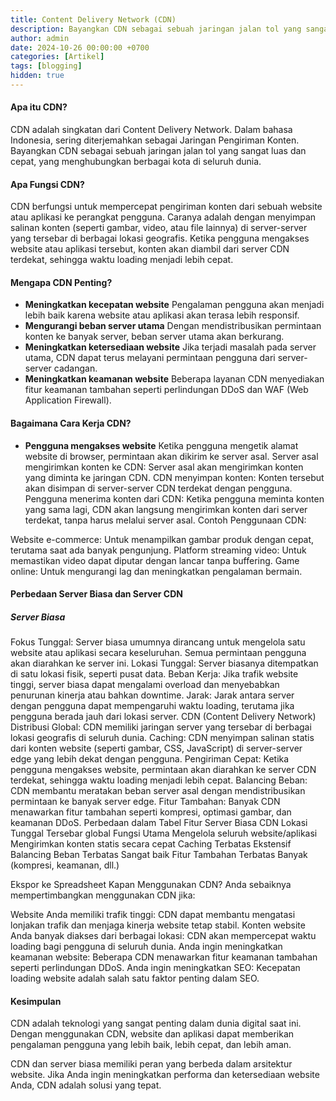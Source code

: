 ```yaml
---
title: Content Delivery Network (CDN)
description: Bayangkan CDN sebagai sebuah jaringan jalan tol yang sangat luas dan cepat, yang menghubungkan berbagai kota di seluruh dunia.
author: admin
date: 2024-10-26 00:00:00 +0700
categories: [Artikel]
tags: [blogging]
hidden: true
---
```


#### Apa itu CDN?

CDN adalah singkatan dari Content Delivery Network. Dalam bahasa Indonesia, sering diterjemahkan sebagai Jaringan Pengiriman Konten. Bayangkan CDN sebagai sebuah jaringan jalan tol yang sangat luas dan cepat, yang menghubungkan berbagai kota di seluruh dunia.

#### Apa Fungsi CDN?

CDN berfungsi untuk mempercepat pengiriman konten dari sebuah website atau aplikasi ke perangkat pengguna. Caranya adalah dengan menyimpan salinan konten (seperti gambar, video, atau file lainnya) di server-server yang tersebar di berbagai lokasi geografis. Ketika pengguna mengakses website atau aplikasi tersebut, konten akan diambil dari server CDN terdekat, sehingga waktu loading menjadi lebih cepat.

#### Mengapa CDN Penting?

- **Meningkatkan kecepatan website**
  Pengalaman pengguna akan menjadi lebih baik karena website atau aplikasi akan terasa lebih responsif.
- **Mengurangi beban server utama**
  Dengan mendistribusikan permintaan konten ke banyak server, beban server utama akan berkurang.
- **Meningkatkan ketersediaan website**
  Jika terjadi masalah pada server utama, CDN dapat terus melayani permintaan pengguna dari server-server cadangan.
- **Meningkatkan keamanan website**
  Beberapa layanan CDN menyediakan fitur keamanan tambahan seperti perlindungan DDoS dan WAF (Web Application Firewall).

#### Bagaimana Cara Kerja CDN?

- **Pengguna mengakses website**
Ketika pengguna mengetik alamat website di browser, permintaan akan dikirim ke server asal.
Server asal mengirimkan konten ke CDN: Server asal akan mengirimkan konten yang diminta ke jaringan CDN.
CDN menyimpan konten: Konten tersebut akan disimpan di server-server CDN terdekat dengan pengguna.
Pengguna menerima konten dari CDN: Ketika pengguna meminta konten yang sama lagi, CDN akan langsung mengirimkan konten dari server terdekat, tanpa harus melalui server asal.
Contoh Penggunaan CDN:

Website e-commerce: Untuk menampilkan gambar produk dengan cepat, terutama saat ada banyak pengunjung.
Platform streaming video: Untuk memastikan video dapat diputar dengan lancar tanpa buffering.
Game online: Untuk mengurangi lag dan meningkatkan pengalaman bermain.

#### Perbedaan Server Biasa dan Server CDN

##### Server Biasa
Fokus Tunggal: Server biasa umumnya dirancang untuk mengelola satu website atau aplikasi secara keseluruhan. Semua permintaan pengguna akan diarahkan ke server ini.
Lokasi Tunggal: Server biasanya ditempatkan di satu lokasi fisik, seperti pusat data.
Beban Kerja: Jika trafik website tinggi, server biasa dapat mengalami overload dan menyebabkan penurunan kinerja atau bahkan downtime.
Jarak: Jarak antara server dengan pengguna dapat mempengaruhi waktu loading, terutama jika pengguna berada jauh dari lokasi server.
CDN (Content Delivery Network)
Distribusi Global: CDN memiliki jaringan server yang tersebar di berbagai lokasi geografis di seluruh dunia.
Caching: CDN menyimpan salinan statis dari konten website (seperti gambar, CSS, JavaScript) di server-server edge yang lebih dekat dengan pengguna.
Pengiriman Cepat: Ketika pengguna mengakses website, permintaan akan diarahkan ke server CDN terdekat, sehingga waktu loading menjadi lebih cepat.
Balancing Beban: CDN membantu meratakan beban server asal dengan mendistribusikan permintaan ke banyak server edge.
Fitur Tambahan: Banyak CDN menawarkan fitur tambahan seperti kompresi, optimasi gambar, dan keamanan DDoS.
Perbedaan dalam Tabel
Fitur	Server Biasa	CDN
Lokasi	Tunggal	Tersebar global
Fungsi Utama	Mengelola seluruh website/aplikasi	Mengirimkan konten statis secara cepat
Caching	Terbatas	Ekstensif
Balancing Beban	Terbatas	Sangat baik
Fitur Tambahan	Terbatas	Banyak (kompresi, keamanan, dll.)

Ekspor ke Spreadsheet
Kapan Menggunakan CDN?
Anda sebaiknya mempertimbangkan menggunakan CDN jika:

Website Anda memiliki trafik tinggi: CDN dapat membantu mengatasi lonjakan trafik dan menjaga kinerja website tetap stabil.
Konten website Anda banyak diakses dari berbagai lokasi: CDN akan mempercepat waktu loading bagi pengguna di seluruh dunia.
Anda ingin meningkatkan keamanan website: Beberapa CDN menawarkan fitur keamanan tambahan seperti perlindungan DDoS.
Anda ingin meningkatkan SEO: Kecepatan loading website adalah salah satu faktor penting dalam SEO.

#### Kesimpulan

CDN adalah teknologi yang sangat penting dalam dunia digital saat ini. Dengan menggunakan CDN, website dan aplikasi dapat memberikan pengalaman pengguna yang lebih baik, lebih cepat, dan lebih aman.

CDN dan server biasa memiliki peran yang berbeda dalam arsitektur website. Jika Anda ingin meningkatkan performa dan ketersediaan website Anda, CDN adalah solusi yang tepat.
